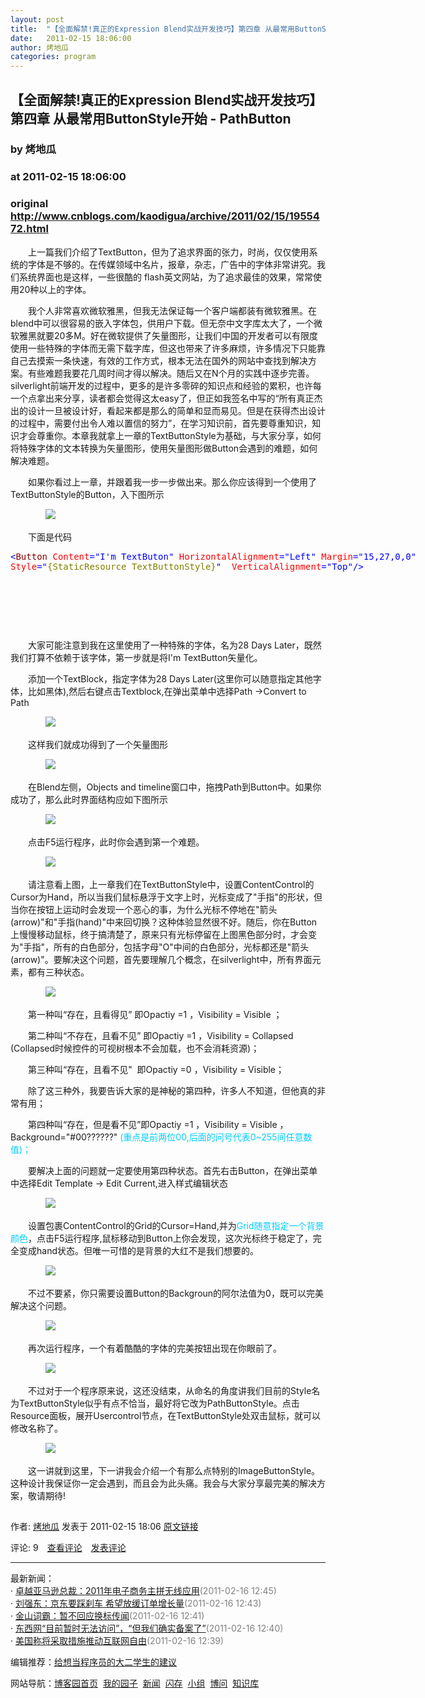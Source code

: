 ```yaml
---
layout: post
title:  "【全面解禁!真正的Expression Blend实战开发技巧】第四章 从最常用ButtonStyle开始 - PathButton"
date:   2011-02-15 18:06:00
author: 烤地瓜
categories: program
---
```


## 【全面解禁!真正的Expression Blend实战开发技巧】第四章 从最常用ButtonStyle开始 - PathButton
### by 烤地瓜
### at 2011-02-15 18:06:00
### original <http://www.cnblogs.com/kaodigua/archive/2011/02/15/1955472.html>

<p><p>　　上一篇我们介绍了TextButton，但为了追求界面的张力，时尚，仅仅使用系统的字体是不够的。在传媒领域中名片，报章，杂志，广告中的字体非常讲究。我们系统界面也是这样，一些很酷的 flash英文网站，为了追求最佳的效果，常常使用20种以上的字体。</p>
<p>　　我个人非常喜欢微软雅黑，但我无法保证每一个客户端都装有微软雅黑。在blend中可以很容易的嵌入字体包，供用户下载。但无奈中文字库太大了，一个微软雅黑就要20多M。好在微软提供了矢量图形，让我们中国的开发者可以有限度使用一些特殊的字体而无需下载字库，但这也带来了许多麻烦，许多情况下只能靠自己去摸索一条快速，有效的工作方式，根本无法在国外的网站中查找到解决方案。有些难题我要花几周时间才得以解决。随后又在N个月的实践中逐步完善。silverlight前端开发的过程中，更多的是许多零碎的知识点和经验的累积，也许每一个点拿出来分享，读者都会觉得这太easy了，但正如我签名中写的“所有真正杰出的设计一旦被设计好，看起来都是那么的简单和显而易见。但是在获得杰出设计的过程中，需要付出令人难以置信的努力”，在学习知识前，首先要尊重知识，知识才会尊重你。本章我就拿上一章的TextButtonStyle为基础，与大家分享，如何将特殊字体的文本转换为矢量图形，使用矢量图形做Button会遇到的难题，如何解决难题。</p>
<p>　　如果你看过上一章，并跟着我一步一步做出来。那么你应该得到一个使用了TextButtonStyle的Button，入下图所示</p>
<p>　　　　<img src="http://pic002.cnblogs.com/images/2011/223739/2011021517241324.jpg"></p>
<p>　　下面是代码</p>
<div style="width:1213px;height:91px">
<pre><div><span style="color:#0000ff">&lt;</span><span style="color:#800000">Button </span><span style="color:#ff0000">Content</span><span style="color:#0000ff">="I'm TextButon"</span><span style="color:#ff0000"> HorizontalAlignment</span><span style="color:#0000ff">="Left"</span><span style="color:#ff0000"> Margin</span><span style="color:#0000ff">="15,27,0,0"</span><span style="color:#ff0000"> </span></div><div><span style="color:#ff0000">Style</span><span style="color:#0000ff">="</span><span style="color:#808000">{StaticResource TextButtonStyle}</span><span style="color:#0000ff">" </span><span style="color:#ff0000"> VerticalAlignment</span><span style="color:#0000ff">="Top"</span><span style="color:#0000ff">/&gt;</span></div></pre>
</div>
<p>　　</p>
<p>　　大家可能注意到我在这里使用了一种特殊的字体，名为28 Days Later，既然我们打算不依赖于该字体，第一步就是将I'm TextButton矢量化。</p>
<p>　　添加一个TextBlock，指定字体为28 Days Later(这里你可以随意指定其他字体，比如黑体),然后右键点击Textblock,在弹出菜单中选择Path -&gt;Convert to Path</p>
<p>　　　　<img src="http://pic002.cnblogs.com/images/2011/223739/2011021517304327.jpg"></p>
<p>　　这样我们就成功得到了一个矢量图形 </p>
<p>　　　　<img src="http://pic002.cnblogs.com/images/2011/223739/2011021517321551.jpg"></p>
<p>　　在Blend左侧，Objects and timeline窗口中，拖拽Path到Button中。如果你成功了，那么此时界面结构应如下图所示</p>
<p>　　　　<img src="http://pic002.cnblogs.com/images/2011/223739/2011021517342017.jpg"></p>
<p>　　点击F5运行程序，此时你会遇到第一个难题。</p>
<p>　　　　<img src="http://pic002.cnblogs.com/images/2011/223739/2011021517370791.jpg"></p>
<p>　　请注意看上图，上一章我们在TextButtonStyle中，设置ContentControl的Cursor为Hand，所以当我们鼠标悬浮于文字上时，光标变成了"手指"的形状，但当你在按钮上运动时会发现一个恶心的事，为什么光标不停地在"箭头(arrow)"和"手指(hand)"中来回切换？这种体验显然很不好。随后，你在Button上慢慢移动鼠标，终于搞清楚了，原来只有光标停留在上图黑色部分时，才会变为"手指"，所有的白色部分，包括字母"O"中间的白色部分，光标都还是"箭头(arrow)"。要解决这个问题，首先要理解几个概念，在silverlight中，所有界面元素，都有三种状态。</p>
<p>　　　　<img src="http://pic002.cnblogs.com/images/2011/223739/2011021517432691.jpg"></p>
<p>　　第一种叫“存在，且看得见” 即Opactiy =1 ，Visibility = Visible ；</p>
<p>　　第二种叫“不存在，且看不见” 即Opactiy =1 ，Visibility = Collapsed (Collapsed时候控件的可视树根本不会加载，也不会消耗资源)；</p>
<p>　　第三种叫“存在，且看不见&quot;  即Opactiy =0 ，Visibility = Visible；</p>
<p>　　除了这三种外，我要告诉大家的是神秘的第四种，许多人不知道，但他真的非常有用；</p>
<p>　　第四种叫“存在，但是看不见”即Opactiy =1 ，Visibility = Visible ，Background=&quot;#00??????&quot; <span style="color:#00ccff">(重点是前两位00,后面的问号代表0~255间任意数值)；</span></p>
<p>　　要解决上面的问题就一定要使用第四种状态。首先右击Button，在弹出菜单中选择Edit Template -&gt; Edit Current,进入样式编辑状态</p>
<p>　　　　<img src="http://pic002.cnblogs.com/images/2011/223739/2011021517503382.jpg"></p>
<p>　　设置包裹ContentControl的Grid的Cursor=Hand,并为<span style="color:#00ccff">Grid随意指定一个背景颜色</span>，点击F5运行程序,鼠标移动到Button上你会发现，这次光标终于稳定了，完全变成hand状态。但唯一可惜的是背景的大红不是我们想要的。</p>
<p>　　　　<img src="http://pic002.cnblogs.com/images/2011/223739/2011021517550772.jpg"></p>
<p>　　不过不要紧，你只需要设置Button的Backgroun的阿尔法值为0，既可以完美解决这个问题。</p>
<p>　　　　<img src="http://pic002.cnblogs.com/images/2011/223739/2011021517573953.jpg"></p>
<p>　　再次运行程序，一个有着酷酷的字体的完美按钮出现在你眼前了。</p>
<p>　　　　<img src="http://pic002.cnblogs.com/images/2011/223739/2011021517370791.jpg"></p>
<p>　　不过对于一个程序原来说，这还没结束，从命名的角度讲我们目前的Style名为TextButtonStyle似乎有点不恰当，最好将它改为PathButtonStyle。点击Resource面板，展开Usercontrol节点，在TextButtonStyle处双击鼠标，就可以修改名称了。</p>
<p>　　　　<img src="http://pic002.cnblogs.com/images/2011/223739/2011021518014774.jpg"></p>
<p>　　这一讲就到这里，下一讲我会介绍一个有那么点特别的ImageButtonStyle。这种设计我保证你一定会遇到，而且会为此头痛。我会与大家分享最完美的解决方案，敬请期待!</p><img src="http://www.cnblogs.com/kaodigua/aggbug/1955472.html?type=1" width="1" height="1" alt=""><p>作者: <a href="http://www.cnblogs.com/kaodigua/">烤地瓜</a> 发表于 2011-02-15 18:06 <a href="http://www.cnblogs.com/kaodigua/archive/2011/02/15/1955472.html">原文链接</a></p><p>评论: 9　<a href="http://www.cnblogs.com/kaodigua/archive/2011/02/15/1955472.html#pagedcomment">查看评论</a>　<a href="http://www.cnblogs.com/kaodigua/archive/2011/02/15/1955472.html#commentform">发表评论</a></p><hr><p>最新新闻：<br>· <a href="http://news.cnblogs.com/n/91164/">卓越亚马逊总裁：2011年电子商务主拼无线应用</a><span style="color:gray">(2011-02-16 12:45)</span><br>· <a href="http://news.cnblogs.com/n/91163/">刘强东：京东要踩刹车 希望放缓订单增长量</a><span style="color:gray">(2011-02-16 12:43)</span><br>· <a href="http://news.cnblogs.com/n/91162/">金山词霸：暂不回应换标传闻</a><span style="color:gray">(2011-02-16 12:41)</span><br>· <a href="http://news.cnblogs.com/n/91161/">东西网“目前暂时无法访问”，“但我们确实备案了”</a><span style="color:gray">(2011-02-16 12:40)</span><br>· <a href="http://news.cnblogs.com/n/91160/">美国称将采取措施推动互联网自由</a><span style="color:gray">(2011-02-16 12:39)</span><br></p><p>编辑推荐：<a href="http://news.cnblogs.com/n/91108/">给想当程序员的大二学生的建议</a><br></p><p>网站导航：<a href="http://www.cnblogs.com">博客园首页</a>  <a href="http://home.cnblogs.com/">我的园子</a>  <a href="http://news.cnblogs.com">新闻</a>  <a href="http://home.cnblogs.com/ing/">闪存</a>  <a href="http://home.cnblogs.com/group/">小组</a>  <a href="http://space.cnblogs.com/q/">博问</a>  <a href="http://kb.cnblogs.com">知识库</a></p></p>